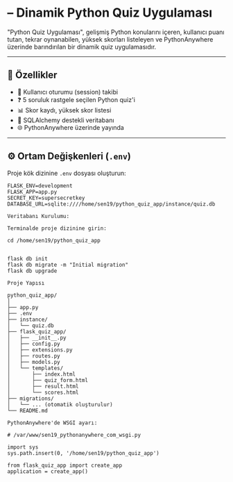 # – Dinamik Python Quiz Uygulaması

"Python Quiz Uygulaması", gelişmiş Python konularını içeren, kullanıcı puanı tutan, tekrar oynanabilen, yüksek skorları listeleyen ve PythonAnywhere üzerinde barındırılan bir dinamik quiz uygulamasıdır.

---

## 🚀 Özellikler

- 👤 Kullanıcı oturumu (session) takibi
- ❓ 5 soruluk rastgele seçilen Python quiz'i
- 📊 Skor kaydı, yüksek skor listesi
- 💾 SQLAlchemy destekli veritabanı
- 🌐 PythonAnywhere üzerinde yayında

---

## ⚙️ Ortam Değişkenleri (`.env`)

Proje kök dizinine `.env` dosyası oluşturun:

```env
FLASK_ENV=development
FLASK_APP=app.py
SECRET_KEY=supersecretkey
DATABASE_URL=sqlite:////home/sen19/python_quiz_app/instance/quiz.db

Veritabanı Kurulumu:

Terminalde proje dizinine girin:

cd /home/sen19/python_quiz_app


flask db init
flask db migrate -m "Initial migration"
flask db upgrade

Proje Yapısı

python_quiz_app/
│
├── app.py
├── .env
├── instance/
│   └── quiz.db
├── flask_quiz_app/
│   ├── __init__.py
│   ├── config.py
│   ├── extensions.py
│   ├── routes.py
│   ├── models.py
│   └── templates/
│       ├── index.html
│       ├── quiz_form.html
│       ├── result.html
│       └── scores.html
├── migrations/
│   └── ... (otomatik oluşturulur)
└── README.md

PythonAnywhere'de WSGI ayarı:

# /var/www/sen19_pythonanywhere_com_wsgi.py

import sys
sys.path.insert(0, '/home/sen19/python_quiz_app')

from flask_quiz_app import create_app
application = create_app()
